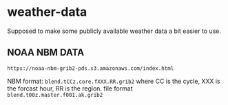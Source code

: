 # weather-data
Supposed to make some publicly available weather data a bit easier to use.


## NOAA NBM DATA
`https://noaa-nbm-grib2-pds.s3.amazonaws.com/index.html`

NBM format: `blend.tCCz.core.fXXX.RR.grib2` where CC is the cycle, XXX is the forcast hour, RR is the region.
file format `blend.t00z.master.f001.ak.grib2` 